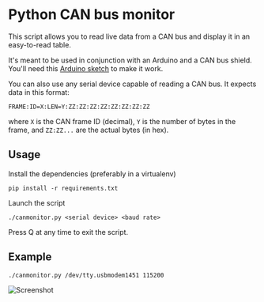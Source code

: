 # Python CAN bus monitor

This script allows you to read live data from a CAN bus and display it in an easy-to-read table.

It's meant to be used in conjunction with an Arduino and a CAN bus shield. You'll need this [Arduino sketch](https://github.com/alexandreblin/arduino-can-reader.git) to make it work.

You can also use any serial device capable of reading a CAN bus. It expects data in this format:

    FRAME:ID=X:LEN=Y:ZZ:ZZ:ZZ:ZZ:ZZ:ZZ:ZZ:ZZ

where `X` is the CAN frame ID (decimal), `Y` is the number of bytes in the frame, and `ZZ:ZZ...` are the actual bytes (in hex).

## Usage
Install the dependencies (preferably in a virtualenv)

    pip install -r requirements.txt

Launch the script

    ./canmonitor.py <serial device> <baud rate>

Press Q at any time to exit the script.

## Example

    ./canmonitor.py /dev/tty.usbmodem1451 115200
    
![Screenshot](http://i.imgur.com/1nqCQKz.png)

